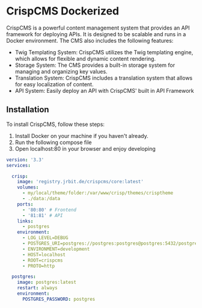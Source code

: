 # CrispCMS Dockerized

CrispCMS is a powerful content management system that provides an API framework for deploying APIs. It is designed to be scalable and runs in a Docker environment. The CMS also includes the following features:

- Twig Templating System: CrispCMS utilizes the Twig templating engine, which allows for flexible and dynamic content rendering.
- Storage System: The CMS provides a built-in storage system for managing and organizing key values.
- Translation System: CrispCMS includes a translation system that allows for easy localization of content.
- API System: Easily deploy an API with CrispCMS' built in API Framework

## Installation

To install CrispCMS, follow these steps:

1. Install Docker on your machine if you haven't already.
2. Run the following compose file
4. Open localhost:80 in your browser and enjoy developing

```yaml
version: '3.3'
services:

  crisp:
    image: 'registry.jrbit.de/crispcms/core:latest'
    volumes:
      - my/local/theme/folder:/var/www/crisp/themes/crisptheme
      - ./data:/data
    ports:
      - '80:80' # Frontend
      - '81:81' # API
    links:
      - postgres
    environment:
      - LOG_LEVEL=DEBUG
      - POSTGRES_URI=postgres://postgres:postgres@postgres:5432/postgres
      - ENVIRONMENT=development
      - HOST=localhost
      - ROOT=crispcms
      - PROTO=http

  postgres:
    image: postgres:latest
    restart: always
    environment:
      POSTGRES_PASSWORD: postgres

```